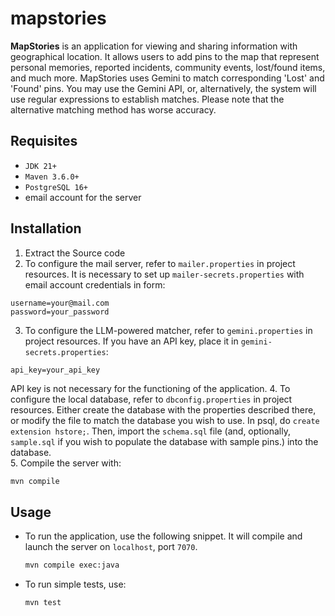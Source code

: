 mapstories
==========

**MapStories** is an application for viewing and sharing information with geographical location. It allows users to add pins to the map that represent personal memories, reported incidents, community events, lost/found items, and much more. MapStories uses Gemini to match corresponding 'Lost' and 'Found' pins. You may use the Gemini API, or, alternatively, the system will use regular expressions to establish matches. Please note that the alternative matching method has worse accuracy. 

Requisites
-----
- `JDK 21+`
- `Maven 3.6.0+`
- `PostgreSQL 16+`
- email account for the server

Installation
-----
1. Extract the Source code
2. To configure the mail server, refer to `mailer.properties` in project resources. It is necessary to set up `mailer-secrets.properties` with email account credentials in form:
```properties
username=your@mail.com
password=your_password
```
3. To configure the LLM-powered matcher, refer to `gemini.properties` in project resources. If you have an API key, place it in `gemini-secrets.properties`:
```properties
api_key=your_api_key
```
API key is not necessary for the functioning of the application.
4. To configure the local database, refer to `dbconfig.properties` in project resources. Either create the database with the properties described there, or modify the file to match the database you wish to use. In psql, do ```create extension hstore;```. Then, import the `schema.sql` file (and, optionally, `sample.sql` if you wish to populate the database with sample pins.) into the database.  
5. Compile the server with:
```bash
mvn compile
```

Usage
-----

- To run the application, use the following snippet. It will compile and launch the server on `localhost`, port `7070`.
  ```bash
  mvn compile exec:java
  ```

- To run simple tests, use:

  ```bash
  mvn test
  ```

